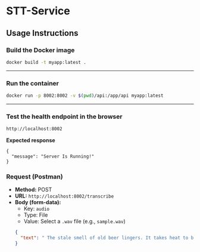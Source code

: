 # STT-Service

## Usage Instructions

### **Build the Docker image**

```bash
docker build -t myapp:latest .
```
---
### **Run the container**

```bash
docker run -p 8002:8002 -v $(pwd)/api:/app/api myapp:latest
```

---
### **Test the health endpoint in the browser**
```bash
http://localhost:8002
```
**Expected response**
```
{
  "message": "Server Is Running!"
}
```

###  **Request (Postman)**

- **Method:** POST  
- **URL:** `http://localhost:8002/transcribe`  
- **Body (form-data):**
  - Key: `audio`
  - Type: File
  - Value: Select a `.wav` file (e.g., `sample.wav`)
  ```json
  {
    "text": " The stale smell of old beer lingers. It takes heat to bring out the odor. A cold dip restores health in zest. A salt pickle tastes fine with ham. Tacos all pastora are my favorite. A zestful food is the hot cross bun."
  }
  ```